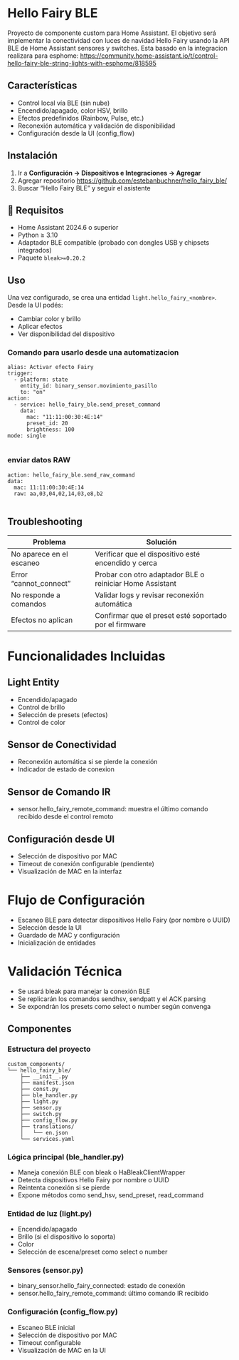 # Hello Fairy BLE

Proyecto de componente custom para Home Assistant. El objetivo será implementar la conectividad con luces de navidad Hello Fairy  usando la API BLE de Home Assistant sensores y switches.
Esta basado en la integracion realizara para esphome: https://community.home-assistant.io/t/control-hello-fairy-ble-string-lights-with-esphome/818595


## Características

- Control local vía BLE (sin nube)
- Encendido/apagado, color HSV, brillo
- Efectos predefinidos (Rainbow, Pulse, etc.)
- Reconexión automática y validación de disponibilidad
- Configuración desde la UI (config_flow)

## Instalación

1. Ir a **Configuración → Dispositivos e Integraciones → Agregar**
2. Agregar repositorio https://github.com/estebanbuchner/hello_fairy_ble/
3. Buscar “Hello Fairy BLE” y seguir el asistente


## 🧪 Requisitos

- Home Assistant 2024.6 o superior
- Python ≥ 3.10
- Adaptador BLE compatible (probado con dongles USB y chipsets integrados)
- Paquete `bleak>=0.20.2`

##  Uso

Una vez configurado, se crea una entidad `light.hello_fairy_<nombre>`. Desde la UI podés:

- Cambiar color y brillo
- Aplicar efectos
- Ver disponibilidad del dispositivo

### Comando para usarlo desde una automatizacion


``` 
alias: Activar efecto Fairy
trigger:
  - platform: state
    entity_id: binary_sensor.movimiento_pasillo
    to: "on"
action:
  - service: hello_fairy_ble.send_preset_command
    data:
      mac: "11:11:00:30:4E:14"
      preset_id: 20
      brightness: 100
mode: single


``` 
### enviar datos RAW


``` 
action: hello_fairy_ble.send_raw_command
data:
  mac: 11:11:00:30:4E:14
  raw: aa,03,04,02,14,03,e8,b2


``` 

## Troubleshooting

| Problema | Solución |
|---------|----------|
| No aparece en el escaneo | Verificar que el dispositivo esté encendido y cerca |
| Error “cannot_connect” | Probar con otro adaptador BLE o reiniciar Home Assistant |
| No responde a comandos | Validar logs y revisar reconexión automática |
| Efectos no aplican | Confirmar que el preset esté soportado por el firmware |


# Funcionalidades Incluidas
## Light Entity

* Encendido/apagado
* Control de brillo 
* Selección de presets (efectos)
* Control de color 

## Sensor de Conectividad
* Reconexión automática si se pierde la conexión
* Indicador de estado de conexion


## Sensor de Comando IR 
* sensor.hello_fairy_remote_command: muestra el último comando recibido desde el control remoto

## Configuración desde UI
* Selección de dispositivo por MAC
* Timeout de conexión configurable (pendiente)
* Visualización de MAC en la interfaz

# Flujo de Configuración
* Escaneo BLE para detectar dispositivos Hello Fairy (por nombre o UUID)
* Selección desde la UI
* Guardado de MAC y configuración
* Inicialización de entidades


# Validación Técnica
* Se usará bleak para manejar la conexión BLE
* Se replicarán los comandos sendhsv, sendpatt y el ACK parsing
* Se expondrán los presets como select o number según convenga


## Componentes

### Estructura del proyecto

``` 
custom_components/
└── hello_fairy_ble/
    ├── __init__.py
    ├── manifest.json
    ├── const.py
    ├── ble_handler.py
    ├── light.py
    ├── sensor.py
    ├── switch.py
    ├── config_flow.py
    ├── translations/
    │   └── en.json
    └── services.yaml
``` 
### Lógica principal (ble_handler.py)
* Maneja conexión BLE con bleak o HaBleakClientWrapper
* Detecta dispositivos Hello Fairy por nombre o UUID
* Reintenta conexión si se pierde
* Expone métodos como send_hsv, send_preset, read_command

### Entidad de luz (light.py)
* Encendido/apagado
* Brillo (si el dispositivo lo soporta)
* Color 
* Selección de escena/preset como select o number

 ### Sensores (sensor.py)
* binary_sensor.hello_fairy_connected: estado de conexión
* sensor.hello_fairy_remote_command: último comando IR recibido

### Configuración (config_flow.py)
* Escaneo BLE inicial
* Selección de dispositivo por MAC
* Timeout configurable
* Visualización de MAC en la UI
